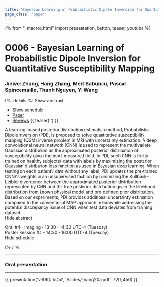 ```yaml
---
title: "Bayesian Learning of Probabilistic Dipole Inversion for Quantitative Susceptibility Mapping"
page_class: "paper"
---
```


{% from "_macros.html" import presentation, button, teaser, youtube %}

# O006 - Bayesian Learning of Probabilistic Dipole Inversion for Quantitative Susceptibility Mapping

### Jinwei Zhang, Hang Zhang, Mert Sabuncu, Pascal Spincemaille, Thanh Nguyen, Yi Wang

[% .details %]
<a class="toggle_visibility" data-selector=".abstract" data-level="3">Show abstract</a>
- <a class="toggle_visibility" data-selector=".schedule" data-level="3">Show schedule</a>
- <a href="https://openreview.net/pdf?id=DuWrLOZ27k">Paper</a>
- <a href="https://openreview.net/forum?id=DuWrLOZ27k">Reviews</a>
{{ teaser('') }}

<p>
    <span class="abstract">
        A learning-based posterior distribution estimation method, Probabilistic Dipole Inversion (PDI), is proposed to solve quantitative susceptibility mapping (QSM) inverse problem in MRI with uncertainty estimation. A deep convolutional neural network (CNN) is used to represent the multivariate Gaussian distribution as the approximated posterior distribution of susceptibility given the input measured field. In PDI, such CNN is firstly trained on healthy subjects\' data with labels by maximizing the posterior Gaussian distribution loss function as used in Bayesian deep learning. When testing on each patient\' data without any label, PDI updates the pre-trained CNN\'s weights in an unsupervised fashion by minimizing the Kullback–Leibler divergence between the approximated posterior distribution represented by CNN and the true posterior distribution given the likelihood distribution from known physical model and pre-defined prior distribution. Based on our experiments, PDI provides additional uncertainty estimation compared to the conventional MAP approach, meanwhile addressing the potential discrepancy issue of CNN when test data deviates from training dataset.
        <br>
        <span class="actions"><a class="toggle_visibility" data-level="2">Hide abstract</a></span>
    </span>
</p>

<p>
    <span class="schedule">
        Oral #4 - Imaging  - 13:30 - 14:30 UTC-4 (Tuesday)<br>Poster Session #4  - 14:30 - 16:00 UTC-4 (Tuesday)
        <br>
        <span class="actions"><a class="toggle_visibility" data-level="2">Hide schedule</a></span>
    </span>
</p>

<!-- {{ button("Access paper channel", "https://chat.midl.io/channel/o006") }} -->
[% / %]

---

### Oral presentation

---

{{ presentation('v9f6DjIbDbI', '/slides/zhang20a.pdf', 720, 450) }}